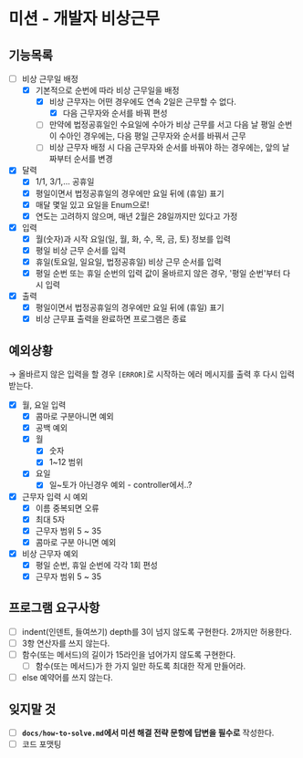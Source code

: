 # 미션 - 개발자 비상근무

## 기능목록

- [ ]  비상 근무일 배정
    - [x]  기본적으로 순번에 따라 비상 근무일을 배정
        - [x]  비상 근무자는 어떤 경우에도 연속 2일은 근무할 수 없다.
            - [x]  다음 근무자와 순서를 바꿔 편성
        - [ ]  만약에 법정공휴일인 수요일에 수아가 비상 근무를 서고 다음 날 평일 순번이 수아인 경우에는, 다음 평일 근무자와 순서를 바꿔서 근무
        - [ ]  비상 근무자 배정 시 다음 근무자와 순서를 바꿔야 하는 경우에는, 앞의 날짜부터 순서를 변경
- [x]  달력
    - [x]  1/1, 3/1,… 공휴일
    - [x]  평일이면서 법정공휴일의 경우에만 요일 뒤에 (휴일) 표기
    - [x]  매달 몇일 있고 요일을 Enum으로!
    - [x]  연도는 고려하지 않으며, 매년 2월은 28일까지만 있다고 가정
- [x]  입력
    - [x]  월(숫자)과 시작 요일(일, 월, 화, 수, 목, 금, 토) 정보를 입력
    - [x]  평일 비상 근무 순서를 입력
    - [x]  휴일(토요일, 일요일, 법정공휴일) 비상 근무 순서를 입력
    - [x]  평일 순번 또는 휴일 순번의 입력 값이 올바르지 않은 경우, '평일 순번'부터 다시 입력
- [x]  출력
    - [x]  평일이면서 법정공휴일의 경우에만 요일 뒤에 (휴일) 표기
    - [x]  비상 근무표 출력을 완료하면 프로그램은 종료

## 예외상황

→ 올바르지 않은 입력을 할 경우 `[ERROR]`로 시작하는 에러 메시지를 출력 후 다시 입력받는다.

- [x]  월, 요일 입력
    - [x]  콤마로 구분아니면 예외
    - [x]  공백 예외
    - [x]  월
        - [x]  숫자
        - [x]  1~12 범위
    - [x]  요일
        - [x]  일~토가 아닌경우 예외 - controller에서..?
- [x]  근무자 입력 시 예외
    - [x]  이름 중복되면 오류
    - [x]  최대 5자
    - [x]  근무자 범위 5 ~ 35
    - [x]  콤마로 구분 아니면 예외
- [x]  비상 근무자 예외
    - [x]  평일 순번, 휴일 순번에 각각 1회 편성
    - [x]  근무자 범위 5 ~ 35

## 프로그램 요구사항

- [ ]  indent(인덴트, 들여쓰기) depth를 3이 넘지 않도록 구현한다. 2까지만 허용한다.
- [ ]  3항 연산자를 쓰지 않는다.
- [ ]  함수(또는 메서드)의 길이가 15라인을 넘어가지 않도록 구현한다.
    - [ ]  함수(또는 메서드)가 한 가지 일만 하도록 최대한 작게 만들어라.
- [ ]  else 예약어를 쓰지 않는다.

## 잊지말 것
- [ ]  **`docs/how-to-solve.md`에서 미션 해결 전략 문항에 답변을 필수로** 작성한다.
- [ ]  코드 포맷팅